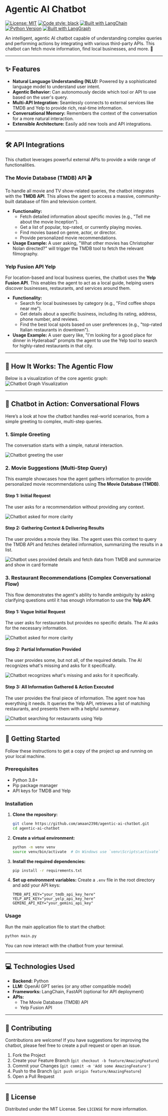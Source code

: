 # Agentic AI Chatbot

[![License: MIT](https://img.shields.io/badge/License-MIT-yellow.svg)](https://opensource.org/licenses/MIT)
[![Code style: black](https://img.shields.io/badge/code%20style-black-000000.svg)](https://github.com/psf/black)
[![Built with LangChain](https://img.shields.io/badge/Built%20with-LangChain-purple)](https://www.langchain.com/)
[![Python Version](https://img.shields.io/badge/python-3.8+-blue.svg)](https://www.python.org/downloads/)
[![Built with LangGraph](https://img.shields.io/badge/Built%20with-LangGraph-1de9b6)](https://langchain-ai.github.io/langgraph/)


An intelligent, agentic AI chatbot capable of understanding complex queries and performing actions by integrating with various third-party APIs. This chatbot can fetch movie information, find local businesses, and more. 🤖



---

## ✨ Features

* **Natural Language Understanding (NLU):** Powered by a sophisticated language model to understand user intent.
* **Agentic Behavior:** Can autonomously decide which tool or API to use based on the user's query.
* **Multi-API Integration:** Seamlessly connects to external services like TMDB and Yelp to provide rich, real-time information.
* **Conversational Memory:** Remembers the context of the conversation for a more natural interaction.
* **Extensible Architecture:** Easily add new tools and API integrations.

---

## 🛠️ API Integrations

This chatbot leverages powerful external APIs to provide a wide range of functionalities.

### The Movie Database (TMDB) API 🎬

To handle all movie and TV show-related queries, the chatbot integrates with the **TMDB API**. This allows the agent to access a massive, community-built database of film and television content.

* **Functionality:**
    * Fetch detailed information about specific movies (e.g., "Tell me about the movie Inception").
    * Get a list of popular, top-rated, or currently playing movies.
    * Find movies based on genre, actor, or director.
    * Provide personalized movie recommendations.
* **Usage Example:** A user asking, "What other movies has Christopher Nolan directed?" will trigger the TMDB tool to fetch the relevant filmography.



### Yelp Fusion API  Yelp

For location-based and local business queries, the chatbot uses the **Yelp Fusion API**. This enables the agent to act as a local guide, helping users discover businesses, restaurants, and services around them.

* **Functionality:**
    * Search for local businesses by category (e.g., "Find coffee shops near me").
    * Get details about a specific business, including its rating, address, phone number, and reviews.
    * Find the best local spots based on user preferences (e.g., "top-rated Italian restaurants in downtown").
* **Usage Example:** A user query like, "I'm looking for a good place for dinner in Hyderabad" prompts the agent to use the Yelp tool to search for highly-rated restaurants in that city.

---

## 🧠 How It Works: The Agentic Flow

Below is a visualization of the core agentic graph:
![Chatbot Graph Visualization](https://github.com/amaan2398/agentic-ai-chatbot/blob/main/static/chatbot_lang_graph.png)


---

## 📸 Chatbot in Action: Conversational Flows

Here’s a look at how the chatbot handles real-world scenarios, from a simple greeting to complex, multi-step queries.

### 1. Simple Greeting

The conversation starts with a simple, natural interaction.

![Chatbot greeting the user](https://github.com/amaan2398/agentic-ai-chatbot/blob/main/static/screenshots/Hello%20Screen.png)

### 2. Movie Suggestions (Multi-Step Query)

This example showcases how the agent gathers information to provide personalized movie recommendations using **The Movie Database (TMDB)**.

#### Step 1: Initial Request

The user asks for a recommendation without providing any context.

![Chatbot asked for more clarity](https://github.com/amaan2398/agentic-ai-chatbot/blob/main/static/screenshots/Movie%20suggestion%20s-1.png)

#### Step 2: Gathering Context & Delivering Results

The user provides a movie they like. The agent uses this context to query the TMDB API and fetches detailed information, summarizing the results in a list.

![Chatbot uses provided details and fetch data from TMDB and summarize and show in card formate](https://github.com/amaan2398/agentic-ai-chatbot/blob/main/static/screenshots/Movie%20suggestion%20s-2.png)

### 3. Restaurant Recommendations (Complex Conversational Flow)

This flow demonstrates the agent's ability to handle ambiguity by asking clarifying questions until it has enough information to use the **Yelp API**.

#### Step 1: Vague Initial Request

The user asks for restaurants but provides no specific details. The AI asks for the necessary information.

![Chatbot asked for more clarity](https://github.com/amaan2398/agentic-ai-chatbot/blob/main/static/screenshots/Restaurant%20suggestion%20s-1.png)

#### Step 2: Partial Information Provided

The user provides some, but not all, of the required details. The AI recognizes what's missing and asks for it specifically.

![Chatbot recognizes what's missing and asks for it specifically.](https://github.com/amaan2398/agentic-ai-chatbot/blob/main/static/screenshots/Restaurant%20suggestion%20s-2.png)

#### Step 3: All Information Gathered & Action Executed

The user provides the final piece of information. The agent now has everything it needs. It queries the Yelp API, retrieves a list of matching restaurants, and presents them with a helpful summary.

![Chatbot searching for restaurants using Yelp](https://github.com/amaan2398/agentic-ai-chatbot/blob/main/static/screenshots/Restaurant%20suggestion%20s-3.png)



---

## 🚀 Getting Started

Follow these instructions to get a copy of the project up and running on your local machine.

### Prerequisites

* Python 3.8+
* Pip package manager
* API keys for TMDB and Yelp

### Installation

1.  **Clone the repository:**
    ```sh
    git clone https://github.com/amaan2398/agentic-ai-chatbot.git
    cd agentic-ai-chatbot
    ```

2.  **Create a virtual environment:**
    ```sh
    python -m venv venv
    source venv/bin/activate  # On Windows use `venv\Scripts\activate`
    ```

3.  **Install the required dependencies:**
    ```sh
    pip install -r requirements.txt
    ```

4.  **Set up environment variables:**
    Create a `.env` file in the root directory and add your API keys:
    ```
    TMDB_API_KEY="your_tmdb_api_key_here"
    YELP_API_KEY="your_yelp_api_key_here"
    GEMINI_API_KEY="your_gemini_api_key"
    ```

### Usage

Run the main application file to start the chatbot:
```sh
python main.py
````

You can now interact with the chatbot from your terminal.

-----

## 💻 Technologies Used

  * **Backend:** Python
  * **LLM:** OpenAI GPT series (or any other compatible model)
  * **Frameworks:** LangChain, FastAPI (optional for API deployment)
  * **APIs:**
      * The Movie Database (TMDB) API
      * Yelp Fusion API

-----

## 🤝 Contributing

Contributions are welcome\! If you have suggestions for improving the chatbot, please feel free to create a pull request or open an issue.

1.  Fork the Project
2.  Create your Feature Branch (`git checkout -b feature/AmazingFeature`)
3.  Commit your Changes (`git commit -m 'Add some AmazingFeature'`)
4.  Push to the Branch (`git push origin feature/AmazingFeature`)
5.  Open a Pull Request

-----

## 📜 License

Distributed under the MIT License. See `LICENSE` for more information.
